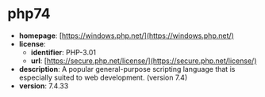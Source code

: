 # php74

- **homepage**: [https://windows.php.net/](https://windows.php.net/)
- **license**:
  - **identifier**: PHP-3.01
  - **url**: [https://secure.php.net/license/](https://secure.php.net/license/)
- **description**: A popular general-purpose scripting language that is especially suited to web development. (version 7.4)
- **version**: 7.4.33

